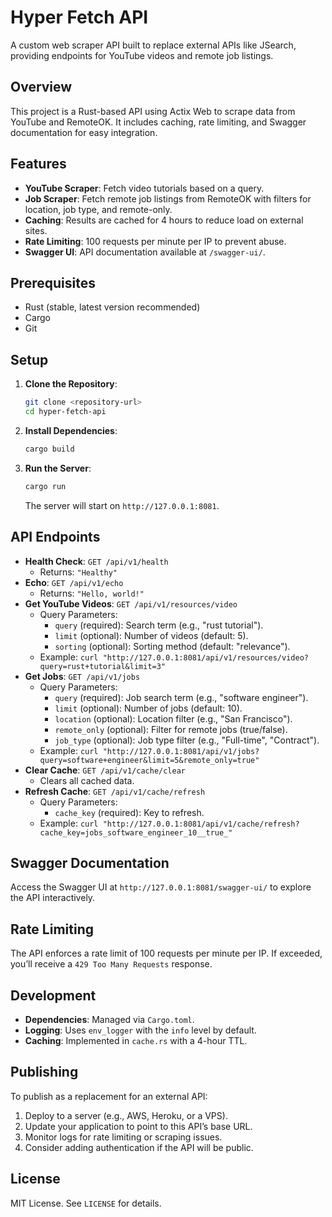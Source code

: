 # Hyper Fetch API

A custom web scraper API built to replace external APIs like JSearch, providing endpoints for YouTube videos and remote job listings.

## Overview

This project is a Rust-based API using Actix Web to scrape data from YouTube and RemoteOK. It includes caching, rate limiting, and Swagger documentation for easy integration.

## Features

- **YouTube Scraper**: Fetch video tutorials based on a query.
- **Job Scraper**: Fetch remote job listings from RemoteOK with filters for location, job type, and remote-only.
- **Caching**: Results are cached for 4 hours to reduce load on external sites.
- **Rate Limiting**: 100 requests per minute per IP to prevent abuse.
- **Swagger UI**: API documentation available at `/swagger-ui/`.

## Prerequisites

- Rust (stable, latest version recommended)
- Cargo
- Git

## Setup

1. **Clone the Repository**:

   ```bash
   git clone <repository-url>
   cd hyper-fetch-api
   ```

2. **Install Dependencies**:

   ```bash
   cargo build
   ```

3. **Run the Server**:

   ```bash
   cargo run
   ```

   The server will start on `http://127.0.0.1:8081`.

## API Endpoints

- **Health Check**: `GET /api/v1/health`
  - Returns: `"Healthy"`
- **Echo**: `GET /api/v1/echo`
  - Returns: `"Hello, world!"`
- **Get YouTube Videos**: `GET /api/v1/resources/video`
  - Query Parameters:
    - `query` (required): Search term (e.g., "rust tutorial").
    - `limit` (optional): Number of videos (default: 5).
    - `sorting` (optional): Sorting method (default: "relevance").
  - Example: `curl "http://127.0.0.1:8081/api/v1/resources/video?query=rust+tutorial&limit=3"`
- **Get Jobs**: `GET /api/v1/jobs`
  - Query Parameters:
    - `query` (required): Job search term (e.g., "software engineer").
    - `limit` (optional): Number of jobs (default: 10).
    - `location` (optional): Location filter (e.g., "San Francisco").
    - `remote_only` (optional): Filter for remote jobs (true/false).
    - `job_type` (optional): Job type filter (e.g., "Full-time", "Contract").
  - Example: `curl "http://127.0.0.1:8081/api/v1/jobs?query=software+engineer&limit=5&remote_only=true"`
- **Clear Cache**: `GET /api/v1/cache/clear`
  - Clears all cached data.
- **Refresh Cache**: `GET /api/v1/cache/refresh`
  - Query Parameters:
    - `cache_key` (required): Key to refresh.
  - Example: `curl "http://127.0.0.1:8081/api/v1/cache/refresh?cache_key=jobs_software_engineer_10__true_"`

## Swagger Documentation

Access the Swagger UI at `http://127.0.0.1:8081/swagger-ui/` to explore the API interactively.

## Rate Limiting

The API enforces a rate limit of 100 requests per minute per IP. If exceeded, you’ll receive a `429 Too Many Requests` response.

## Development

- **Dependencies**: Managed via `Cargo.toml`.
- **Logging**: Uses `env_logger` with the `info` level by default.
- **Caching**: Implemented in `cache.rs` with a 4-hour TTL.

## Publishing

To publish as a replacement for an external API:

1. Deploy to a server (e.g., AWS, Heroku, or a VPS).
2. Update your application to point to this API’s base URL.
3. Monitor logs for rate limiting or scraping issues.
4. Consider adding authentication if the API will be public.

## License

MIT License. See `LICENSE` for details.
